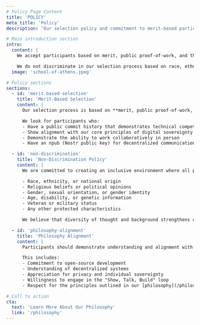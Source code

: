 ```yaml
---
# Policy Page Content
title: 'POLICY'
meta_title: 'Policy'
description: 'Our selection policy and commitment to merit-based participation'

# Main introduction section
intro:
  content: |
    We accept participants based on merit, public proof-of-work, and their alignment with our philosophy. We welcome anyone with an npub and relevant public commit history.

    We do not discriminate in our selection process based on race, ethnicity, creed, color, age, national origin, ancestry, religion, political opinion, gender, sexual orientation, gender identity, disability, genetic information, veteran status, military status, or any other such status.
  image: 'school-of-athens.jpeg'

# Policy sections
sections:
  - id: 'merit-based-selection'
    title: 'Merit-Based Selection'
    content: |
      Our selection process is based on **merit, public proof-of-work, and alignment with our philosophy**. We evaluate candidates on their demonstrated abilities, contributions to open-source projects, and commitment to building technology that empowers individuals.

      We look for participants who:
      - Have a public commit history that demonstrates technical competence
      - Show alignment with our core principles of digital sovereignty
      - Demonstrate the ability to work collaboratively in person
      - Have an npub (Nostr public key) for decentralized communication

  - id: 'non-discrimination'
    title: 'Non-Discrimination Policy'
    content: |
      We are committed to creating an inclusive environment where all participants can thrive. Our selection process does not consider:

      - Race, ethnicity, or national origin
      - Religious beliefs or political opinions
      - Gender, sexual orientation, or gender identity
      - Age, disability, or genetic information
      - Veteran or military status
      - Any other protected characteristics

      We believe that diversity of thought and background strengthens our community and leads to better outcomes for everyone.

  - id: 'philosophy-alignment'
    title: 'Philosophy Alignment'
    content: |
      Participants should demonstrate understanding and alignment with our core philosophy of building **Freedom Tech** - technology that is rugpull-resistant and empowers individuals rather than controlling them.

      This includes:
      - Commitment to open-source development
      - Understanding of decentralized systems
      - Appreciation for privacy and individual sovereignty
      - Willingness to engage in the "Show, Talk, Build" loop
      - Respect for the principles outlined in our [philosophy](/philosophy)

# Call to action
cta:
  text: 'Learn More About Our Philosophy'
  link: '/philosophy'
---
```

